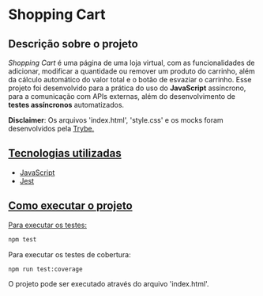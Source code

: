 <h1>Shopping Cart</h1>

<h2>Descrição sobre o projeto</h2>

<i>Shopping Cart</i> é uma página de uma loja virtual, com as funcionalidades de adicionar, modificar a quantidade ou remover um produto do carrinho, além da cálculo automático do valor total e o botão de esvaziar o carrinho. Esse projeto foi desenvolvido para a prática do uso do <b>JavaScript</b> assíncrono, para a comunicação com APIs externas, além do desenvolvimento de <b>testes assíncronos</b> automatizados.

<b>Disclaimer</b>: Os arquivos 'index.html', 'style.css' e os mocks foram desenvolvidos pela <a href="https://github.com/betrybe">Trybe</b>.

<h2>Tecnologias utilizadas</h2>

<ul>
  <li>JavaScript</li>
  <li>Jest</li>
</ul>

<h2>Como executar o projeto</h2>

Para executar os testes:
```bash
npm test
```
Para executar os testes de cobertura:
```bash
npm run test:coverage
```
O projeto pode ser executado através do arquivo 'index.html'.
